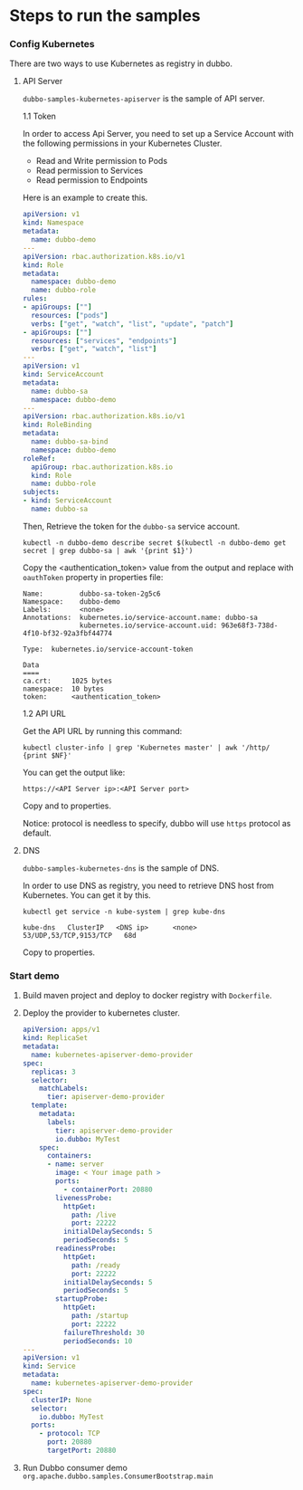 # Steps to run the samples

### Config Kubernetes

There are two ways to use Kubernetes as registry in dubbo.

1. API Server

    `dubbo-samples-kubernetes-apiserver` is the sample of API server.

   1.1 Token
    
    In order to access Api Server, you need to set up a Service Account with the following permissions in your Kubernetes Cluster.
      
    - Read and Write permission to Pods
    - Read permission to Services
    - Read permission to Endpoints
    
    Here is an example to create this.
    
    ``` yaml
    apiVersion: v1
    kind: Namespace
    metadata:
      name: dubbo-demo
    ---
    apiVersion: rbac.authorization.k8s.io/v1
    kind: Role
    metadata:
      namespace: dubbo-demo
      name: dubbo-role
    rules:
    - apiGroups: [""]
      resources: ["pods"]
      verbs: ["get", "watch", "list", "update", "patch"]
    - apiGroups: [""] 
      resources: ["services", "endpoints"]
      verbs: ["get", "watch", "list"]
    ---
    apiVersion: v1
    kind: ServiceAccount
    metadata:
      name: dubbo-sa
      namespace: dubbo-demo
    ---
    apiVersion: rbac.authorization.k8s.io/v1
    kind: RoleBinding
    metadata:
      name: dubbo-sa-bind
      namespace: dubbo-demo
    roleRef:
      apiGroup: rbac.authorization.k8s.io
      kind: Role
      name: dubbo-role
    subjects:
    - kind: ServiceAccount
      name: dubbo-sa
    ```
   
    Then, Retrieve the token for the `dubbo-sa` service account.
    
    ```
    kubectl -n dubbo-demo describe secret $(kubectl -n dubbo-demo get secret | grep dubbo-sa | awk '{print $1}')
    ```
   
    Copy the <authentication_token> value from the output and replace with `oauthToken` property in properties file:
    
    ```
    Name:         dubbo-sa-token-2g5c6
    Namespace:    dubbo-demo
    Labels:       <none>
    Annotations:  kubernetes.io/service-account.name: dubbo-sa
                  kubernetes.io/service-account.uid: 963e68f3-738d-4f10-bf32-92a3fbf44774
    
    Type:  kubernetes.io/service-account-token
    
    Data
    ====
    ca.crt:     1025 bytes
    namespace:  10 bytes
    token:      <authentication_token>
    ```
   
   1.2 API URL
   
    Get the API URL by running this command:
    
    ```
    kubectl cluster-info | grep 'Kubernetes master' | awk '/http/ {print $NF}'
    ```
   
    You can get the output like:
    
    ```
    https://<API Server ip>:<API Server port>
    ```
   
    Copy <API Server ip> and <API Server port> to properties.
    
    Notice: protocol is needless to specify, dubbo will use `https` protocol as default.
    
2. DNS

    `dubbo-samples-kubernetes-dns` is the sample of DNS.

    In order to use DNS as registry, you need to retrieve DNS host from Kubernetes.
    You can get it by this.
    
    ```
    kubectl get service -n kube-system | grep kube-dns
    ```
   
    ```
    kube-dns   ClusterIP   <DNS ip>      <none>   53/UDP,53/TCP,9153/TCP   68d
    ```
   
    Copy <DNS ip> to properties.
    
### Start demo

1. Build maven project and deploy to docker registry with `Dockerfile`.
    
2. Deploy the provider to kubernetes cluster.

    ``` yaml
    apiVersion: apps/v1
    kind: ReplicaSet
    metadata:
      name: kubernetes-apiserver-demo-provider
    spec:
      replicas: 3
      selector:
        matchLabels:
          tier: apiserver-demo-provider
      template:
        metadata:
          labels:
            tier: apiserver-demo-provider
            io.dubbo: MyTest
        spec:
          containers:
          - name: server
            image: < Your image path >
            ports:
              - containerPort: 20880
            livenessProbe:
              httpGet:
                path: /live
                port: 22222
              initialDelaySeconds: 5
              periodSeconds: 5
            readinessProbe:
              httpGet:
                path: /ready
                port: 22222
              initialDelaySeconds: 5
              periodSeconds: 5
            startupProbe:
              httpGet:
                path: /startup
                port: 22222
              failureThreshold: 30
              periodSeconds: 10
    ---
    apiVersion: v1
    kind: Service
    metadata:
      name: kubernetes-apiserver-demo-provider
    spec:
      clusterIP: None
      selector:
        io.dubbo: MyTest
      ports:
        - protocol: TCP
          port: 20880
          targetPort: 20880
    ```

3. Run Dubbo consumer demo `org.apache.dubbo.samples.ConsumerBootstrap.main`